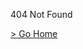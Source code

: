 <div class=" fixed top-1/2 left-1/2 -translate-x-1/2 -translate-y-1/2 font-mono ">
  <p>404 Not Found</p>
  <a href="/"> > Go Home</a>
</div>